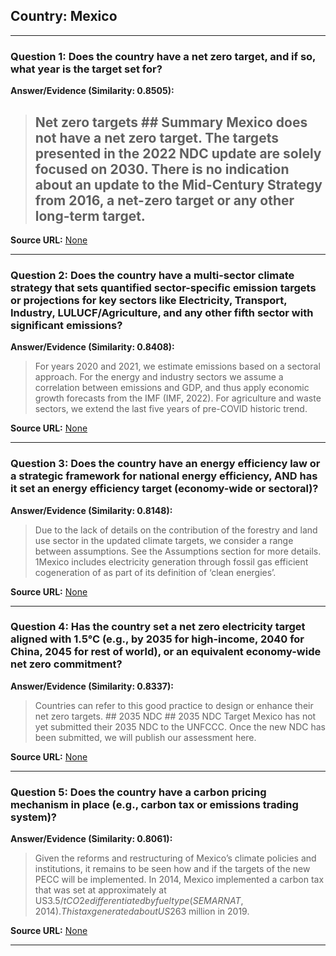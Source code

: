 ## Country: Mexico

---
### Question 1: Does the country have a net zero target, and if so, what year is the target set for?

**Answer/Evidence (Similarity: 0.8505):**
> ## Net zero targets  ## Summary  Mexico does not have a net zero target. The targets presented in the 2022 NDC update are solely focused on 2030. There is no indication about an update to the Mid-Century Strategy from 2016, a net-zero target or any other long-term target.

**Source URL:** [None](None)

---
### Question 2: Does the country have a multi-sector climate strategy that sets quantified sector-specific emission targets or projections for key sectors like Electricity, Transport, Industry, LULUCF/Agriculture, and any other fifth sector with significant emissions?

**Answer/Evidence (Similarity: 0.8408):**
> For years 2020 and 2021, we estimate emissions based on a sectoral approach. For the energy and industry sectors we assume a correlation between emissions and GDP, and thus apply economic growth forecasts from the IMF (IMF, 2022). For agriculture and waste sectors, we extend the last five years of pre-COVID historic trend.

**Source URL:** [None](None)

---
### Question 3: Does the country have an energy efficiency law or a strategic framework for national energy efficiency, AND has it set an energy efficiency target (economy-wide or sectoral)?

**Answer/Evidence (Similarity: 0.8148):**
> Due to the lack of details on the contribution of the forestry and land use sector in the updated climate targets, we consider a range between assumptions. See the Assumptions section for more details. 1Mexico includes electricity generation through fossil gas efficient cogeneration of as part of its definition of ‘clean energies’.

**Source URL:** [None](None)

---
### Question 4: Has the country set a net zero electricity target aligned with 1.5°C (e.g., by 2035 for high-income, 2040 for China, 2045 for rest of world), or an equivalent economy-wide net zero commitment?

**Answer/Evidence (Similarity: 0.8337):**
> Countries can refer to this good practice to design or enhance their net zero targets. ## 2035 NDC  ## 2035 NDC Target  Mexico has not yet submitted their 2035 NDC to the UNFCCC. Once the new NDC has been submitted, we will publish our assessment here.

**Source URL:** [None](None)

---
### Question 5: Does the country have a carbon pricing mechanism in place (e.g., carbon tax or emissions trading system)?

**Answer/Evidence (Similarity: 0.8061):**
> Given the reforms and restructuring of Mexico’s climate policies and institutions, it remains to be seen how and if the targets of the new PECC will be implemented. In 2014, Mexico implemented a carbon tax that was set at approximately at US$3.5/tCO2e differentiated by fuel type (SEMARNAT, 2014). This tax generated about US$263 million in 2019.

**Source URL:** [None](None)

---
